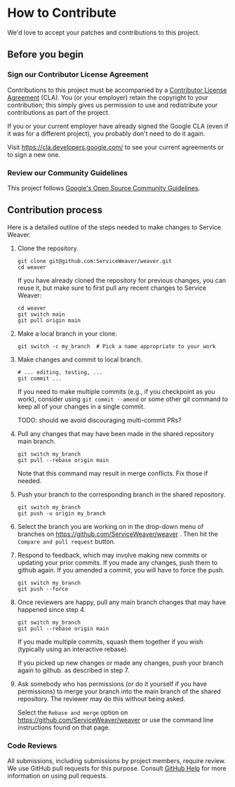 # How to Contribute

We'd love to accept your patches and contributions to this project.

## Before you begin

### Sign our Contributor License Agreement

Contributions to this project must be accompanied by a
[Contributor License Agreement](https://cla.developers.google.com/about) (CLA).
You (or your employer) retain the copyright to your contribution; this simply
gives us permission to use and redistribute your contributions as part of the
project.

If you or your current employer have already signed the Google CLA (even if it
was for a different project), you probably don't need to do it again.

Visit <https://cla.developers.google.com/> to see your current agreements or to
sign a new one.

### Review our Community Guidelines

This project follows [Google's Open Source Community
Guidelines](https://opensource.google/conduct/).

## Contribution process

Here is a detailed outline of the steps needed to make changes to Service
Weaver.

1. Clone the repository.

   ```shell
   git clone git@github.com:ServiceWeaver/weaver.git
   cd weaver
   ```

   If you have already cloned the repository for previous changes,
   you can reuse it, but make sure to first pull any recent changes
   to Service Weaver:

   ```shell
   cd weaver
   git switch main
   git pull origin main
   ```

2. Make a local branch in your clone.

   ```shell
   git switch -c my_branch  # Pick a name appropriate to your work
   ```

3. Make changes and commit to local branch.

   ```shell
   # ... editing, testing, ... 
   git commit ...
   ```

   If you need to make multiple commits (e.g., if you checkpoint as
   you work), consider using `git commit --amend` or some other git
   command to keep all of your changes in a single commit.
    
   TODO: should we avoid discouraging multi-commit PRs?

4. Pull any changes that may have been made in the shared repository
   main branch.

   ```shell
   git switch my_branch
   git pull --rebase origin main
   ```

   Note that this command may result in merge conflicts. Fix those if
   needed.

5. Push your branch to the corresponding branch in the shared repository.

   ```shell
   git switch my_branch
   git push -u origin my_branch
   ```

6. Select the branch you are working on in the drop-down menu of branches on
   https://github.com/ServiceWeaver/weaver . Then hit the `Compare and pull
   request` button.

7. Respond to feedback, which may involve making new commits or
   updating your prior commits. If you made any changes, push them
   to github again. If you amended a commit, you will have to force
   the push.

   ```shell
   git switch my_branch
   git push --force
   ```

8. Once reviewers are happy, pull any main branch changes that may
   have happened since step 4.
   
   ```shell
   git switch my_branch
   git pull --rebase origin main
   ```

   If you made multiple commits, squash them together if you wish
   (typically using an interactive rebase).

   If you picked up new changes or made any changes, push your branch
   again to github. as described in step 7.

9. Ask somebody who has permissions (or do it yourself if you
   have permissions) to merge your branch into the main branch
   of the shared repository. The reviewer may do this without
   being asked.

   Select the `Rebase and merge` option on https://github.com/ServiceWeaver/weaver
   or use the command line instructions found on that page.

### Code Reviews

All submissions, including submissions by project members, require review. We
use GitHub pull requests for this purpose. Consult
[GitHub Help](https://help.github.com/articles/about-pull-requests/) for more
information on using pull requests.

